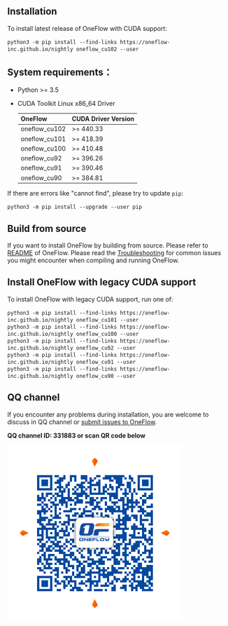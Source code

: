 ## Installation

To install latest release of OneFlow with CUDA support:

```
python3 -m pip install --find-links https://oneflow-inc.github.io/nightly oneflow_cu102 --user
```
    
## System requirements：

  - Python >= 3.5
  - CUDA Toolkit Linux x86_64 Driver
  
    | OneFlow |CUDA Driver Version|
    |---|---|
    | oneflow_cu102  | >= 440.33  |
    | oneflow_cu101  | >= 418.39  |
    | oneflow_cu100  | >= 410.48  |
    | oneflow_cu92  | >= 396.26  |
    | oneflow_cu91  | >= 390.46  |
    | oneflow_cu90  | >= 384.81  |

If there are errors like "cannot find", please try to update `pip`:
```shell
python3 -m pip install --upgrade --user pip
```
## Build from source

If you want to install OneFlow by building from source. Please refer to [README](https://github.com/Oneflow-Inc/oneflow/blob/develop/README.md) of OneFlow. Please read the [Troubleshooting](https://github.com/Oneflow-Inc/oneflow/blob/develop/docs/source/troubleshooting.md) for common issues you might encounter when compiling and running OneFlow.

## Install OneFlow with legacy CUDA support

To install OneFlow with legacy CUDA support, run one of:
```
python3 -m pip install --find-links https://oneflow-inc.github.io/nightly oneflow_cu101 --user
python3 -m pip install --find-links https://oneflow-inc.github.io/nightly oneflow_cu100 --user
python3 -m pip install --find-links https://oneflow-inc.github.io/nightly oneflow_cu92 --user
python3 -m pip install --find-links https://oneflow-inc.github.io/nightly oneflow_cu91 --user
python3 -m pip install --find-links https://oneflow-inc.github.io/nightly oneflow_cu90 --user
```

## QQ channel 
If you encounter any problems during installation, you are welcome to discuss in QQ channel or [submit issues to OneFlow](https://github.com/Oneflow-Inc/oneflow/issues).

**QQ channel ID: 331883 or scan QR code below**

![qq group](../contribute/imgs/qq_group.png)
